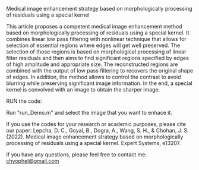 Medical image enhancement strategy based on morphologically processing of residuals using a special kernel

This article proposes a competent medical image enhancement method based on morphologically processing of residuals using a special kernel. It combines linear low pass filtering with nonlinear technique that allows for selection of essential regions where edges will get well preserved. The selection of those regions is based on morphological processing of linear filter residuals and then aims to find significant regions specified by edges of high amplitude and appropriate size. The reconstructed regions are combined with the output of low pass filtering to recovers the original shape of edges. In addition, the method allows to control the contrast to avoid blurring while preserving significant image information. In the end, a special kernel is convolved with an image to obtain the sharper image.

RUN the code:

Run "run_Demo.m" and select the image that you want to enhace it.

If you use the codes for your research or academic purposes, please cite our paper:
Lepcha, D. C., Goyal, B., Dogra, A., Wang, S. H., & Chohan, J. S. (2022). Medical image enhancement strategy based on morphologically processing of residuals using a special kernel. Expert Systems, e13207.

If you have any questions, please feel free to contact me: chyophel@gmail.com
